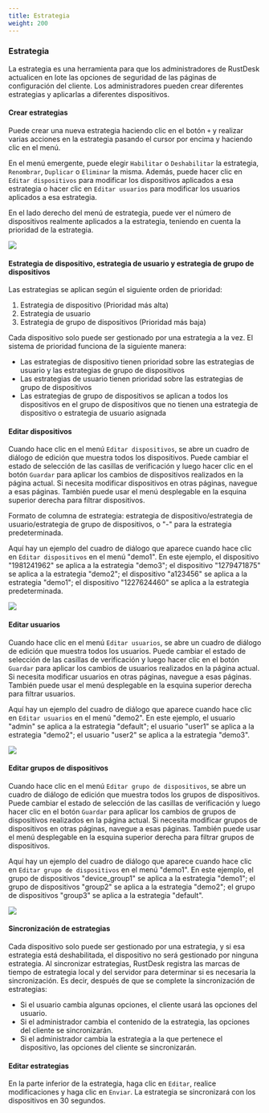 ```yaml
---
title: Estrategia
weight: 200
---
```


### Estrategia

La estrategia es una herramienta para que los administradores de RustDesk actualicen en lote las opciones de seguridad de las páginas de configuración del cliente. Los administradores pueden crear diferentes estrategias y aplicarlas a diferentes dispositivos.

#### Crear estrategias

Puede crear una nueva estrategia haciendo clic en el botón `+` y realizar varias acciones en la estrategia pasando el cursor por encima y haciendo clic en el menú.

En el menú emergente, puede elegir `Habilitar` o `Deshabilitar` la estrategia, `Renombrar`, `Duplicar` o `Eliminar` la misma. Además, puede hacer clic en `Editar dispositivos` para modificar los dispositivos aplicados a esa estrategia o hacer clic en `Editar usuarios` para modificar los usuarios aplicados a esa estrategia.

En el lado derecho del menú de estrategia, puede ver el número de dispositivos realmente aplicados a la estrategia, teniendo en cuenta la prioridad de la estrategia.

![](/docs/en/self-host/rustdesk-server-pro/strategy/images/strategy_menu.png)

#### Estrategia de dispositivo, estrategia de usuario y estrategia de grupo de dispositivos

Las estrategias se aplican según el siguiente orden de prioridad:
1. Estrategia de dispositivo (Prioridad más alta)
2. Estrategia de usuario
3. Estrategia de grupo de dispositivos (Prioridad más baja)

Cada dispositivo solo puede ser gestionado por una estrategia a la vez. El sistema de prioridad funciona de la siguiente manera:
- Las estrategias de dispositivo tienen prioridad sobre las estrategias de usuario y las estrategias de grupo de dispositivos
- Las estrategias de usuario tienen prioridad sobre las estrategias de grupo de dispositivos
- Las estrategias de grupo de dispositivos se aplican a todos los dispositivos en el grupo de dispositivos que no tienen una estrategia de dispositivo o estrategia de usuario asignada

#### Editar dispositivos

Cuando hace clic en el menú `Editar dispositivos`, se abre un cuadro de diálogo de edición que muestra todos los dispositivos. Puede cambiar el estado de selección de las casillas de verificación y luego hacer clic en el botón `Guardar` para aplicar los cambios de dispositivos realizados en la página actual. Si necesita modificar dispositivos en otras páginas, navegue a esas páginas. También puede usar el menú desplegable en la esquina superior derecha para filtrar dispositivos.

Formato de columna de estrategia: estrategia de dispositivo/estrategia de usuario/estrategia de grupo de dispositivos, o "-" para la estrategia predeterminada.

Aquí hay un ejemplo del cuadro de diálogo que aparece cuando hace clic en `Editar dispositivos` en el menú "demo1". En este ejemplo, el dispositivo "1981241962" se aplica a la estrategia "demo3"; el dispositivo "1279471875" se aplica a la estrategia "demo2"; el dispositivo "a123456" se aplica a la estrategia "demo1"; el dispositivo "1227624460" se aplica a la estrategia predeterminada.

![](/docs/en/self-host/rustdesk-server-pro/strategy/images/edit_devices.png)

#### Editar usuarios

Cuando hace clic en el menú `Editar usuarios`, se abre un cuadro de diálogo de edición que muestra todos los usuarios. Puede cambiar el estado de selección de las casillas de verificación y luego hacer clic en el botón `Guardar` para aplicar los cambios de usuarios realizados en la página actual. Si necesita modificar usuarios en otras páginas, navegue a esas páginas. También puede usar el menú desplegable en la esquina superior derecha para filtrar usuarios.

Aquí hay un ejemplo del cuadro de diálogo que aparece cuando hace clic en `Editar usuarios` en el menú "demo2". En este ejemplo, el usuario "admin" se aplica a la estrategia "default"; el usuario "user1" se aplica a la estrategia "demo2"; el usuario "user2" se aplica a la estrategia "demo3".

![](/docs/en/self-host/rustdesk-server-pro/strategy/images/edit_users.png)

#### Editar grupos de dispositivos

Cuando hace clic en el menú `Editar grupo de dispositivos`, se abre un cuadro de diálogo de edición que muestra todos los grupos de dispositivos. Puede cambiar el estado de selección de las casillas de verificación y luego hacer clic en el botón `Guardar` para aplicar los cambios de grupos de dispositivos realizados en la página actual. Si necesita modificar grupos de dispositivos en otras páginas, navegue a esas páginas. También puede usar el menú desplegable en la esquina superior derecha para filtrar grupos de dispositivos.

Aquí hay un ejemplo del cuadro de diálogo que aparece cuando hace clic en `Editar grupo de dispositivos` en el menú "demo1". En este ejemplo, el grupo de dispositivos "device_group1" se aplica a la estrategia "demo1"; el grupo de dispositivos "group2" se aplica a la estrategia "demo2"; el grupo de dispositivos "group3" se aplica a la estrategia "default".

![](/docs/en/self-host/rustdesk-server-pro/strategy/images/edit_device_groups.png)

#### Sincronización de estrategias

Cada dispositivo solo puede ser gestionado por una estrategia, y si esa estrategia está deshabilitada, el dispositivo no será gestionado por ninguna estrategia. Al sincronizar estrategias, RustDesk registra las marcas de tiempo de estrategia local y del servidor para determinar si es necesaria la sincronización. Es decir, después de que se complete la sincronización de estrategias:

* Si el usuario cambia algunas opciones, el cliente usará las opciones del usuario.
* Si el administrador cambia el contenido de la estrategia, las opciones del cliente se sincronizarán.
* Si el administrador cambia la estrategia a la que pertenece el dispositivo, las opciones del cliente se sincronizarán.

#### Editar estrategias

En la parte inferior de la estrategia, haga clic en `Editar`, realice modificaciones y haga clic en `Enviar`. La estrategia se sincronizará con los dispositivos en 30 segundos.